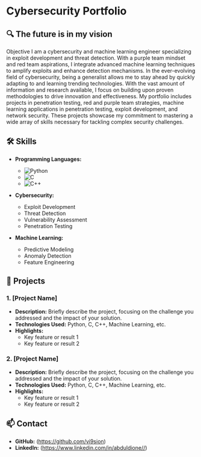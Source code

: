 # Cybersecurity Portfolio

## 🔍 The future is in my vision
Objective 
I am a cybersecurity and machine learning engineer specializing in exploit development and threat detection. With a purple team mindset and red team aspirations, I integrate advanced machine learning techniques to amplify exploits and enhance detection mechanisms. In the ever-evolving field of cybersecurity, being a generalist allows me to stay ahead by quickly adapting to and learning trending technologies. With the vast amount of information and research available, I focus on building upon proven methodologies to drive innovation and effectiveness. My portfolio includes projects in penetration testing, red and purple team strategies, machine learning applications in penetration testing, exploit development, and network security. These projects showcase my commitment to mastering a wide array of skills necessary for tackling complex security challenges.

## 🛠️ Skills
- **Programming Languages:**
  - ![Python](https://img.shields.io/badge/Python-3776AB?style=for-the-badge&logo=python&logoColor=white)
  - ![C](https://img.shields.io/badge/C-A8B9CC?style=for-the-badge&logo=c&logoColor=white)
  - ![C++](https://img.shields.io/badge/C++-00599C?style=for-the-badge&logo=cplusplus&logoColor=white)

- **Cybersecurity:**
  - Exploit Development
  - Threat Detection
  - Vulnerability Assessment
  - Penetration Testing

- **Machine Learning:**
  - Predictive Modeling
  - Anomaly Detection
  - Feature Engineering

## 🚀 Projects

### 1. **[Project Name]**
   - **Description:** Briefly describe the project, focusing on the challenge you addressed and the impact of your solution.
   - **Technologies Used:** Python, C, C++, Machine Learning, etc.
   - **Highlights:**
     - Key feature or result 1
     - Key feature or result 2

### 2. **[Project Name]**
   - **Description:** Briefly describe the project, focusing on the challenge you addressed and the impact of your solution.
   - **Technologies Used:** Python, C, C++, Machine Learning, etc.
   - **Highlights:**
     - Key feature or result 1
     - Key feature or result 2

## 📫 Contact
- **GitHub:** (https://github.com/vi9sion)
- **LinkedIn:** (https://www.linkedin.com/in/abduldione//)
  
